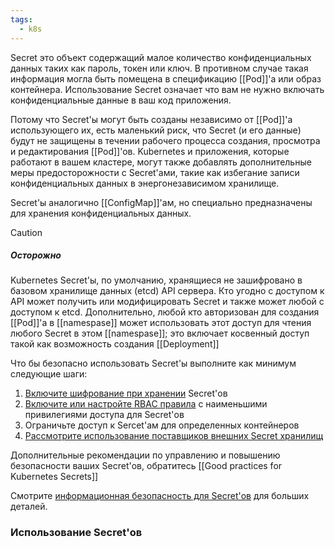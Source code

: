 ```yaml
---
tags:
  - k8s
---
```

Secret это объект содержащий малое количество конфиденциальных данных таких как пароль, токен или ключ. В противном случае такая информация могла быть помещена в спецификацию [[Pod]]'а или образ контейнера. Использование Secret означает что вам не нужно включать конфиденциальные данные в ваш код приложения.

Потому что Secret'ы могут быть созданы независимо от [[Pod]]'а использующего их, есть маленький риск, что Secret (и его данные) будут не защищены в течении рабочего процесса создания, просмотра и редактирования [[Pod]]'ов. Kubernetes и приложения, которые работают в вашем кластере, могут также добавлять дополнительные меры предосторожности с Secret'ами, такие как избегание записи конфиденциальных данных в энергонезависимом хранилище. 

Secret'ы аналогично [[ConfigMap]]'ам, но специально предназначены для хранения конфиденциальных данных. 

> [!CAUTION]
> ##### Осторожно
>Kubernetes Secret'ы, по умолчанию, хранящиеся не зашифровано в базовом хранилище данных (etcd) API сервера. Кто угодно с доступом к API может получить или модифицировать Secret и также может любой с доступом к etcd. Дополнительно, любой кто авторизован для создания [[Pod]]'а в [[namespase]] может использовать этот доступ для чтения любого Secret в этом [[namespase]]; это включает косвенный доступ такой как возможность создания [[Deployment]] 
>
>Что бы  безопасно использовать Secret'ы выполните как минимум следующие шаги:
>1. [Включите шифрование при хранении]() Secret'ов
>2. [Включите или настройте RBAC правила]() с наименьшими привилегиями доступа для Secret'ов
>3. Ограничьте доступ к Sercet'ам для определенных контейнеров
>4. [Рассмотрите использование поставщиков внешних Secret хранилищ]()
>
>Дополнительные рекомендации по управлению и повышению безопасности ваших Secret'ов, обратитесь [[Good practices for Kubernetes Secrets]]

Смотрите [информационная безопасность для Secret'ов]() для больших деталей.

### Использование Secret'ов





